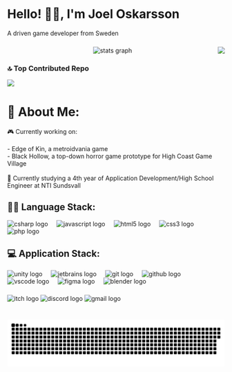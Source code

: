 <h1>Hello! 👋😁, I'm Joel Oskarsson</h1>
<p>A driven game developer from Sweden </p>

###

<img align="right" height="200" src="https://media3.giphy.com/media/v1.Y2lkPTc5MGI3NjExNnY3eDMyMjU2Yzk1Y2tlYXVxbmY1Zml1ZzU2dXg4ZW9oamtpNzNxaiZlcD12MV9pbnRlcm5hbF9naWZfYnlfaWQmY3Q9cw/R28r3rtPY3XKlHBXQH/giphy.gif" />

###

<div align="center">
  <img src="https://github-readme-stats.vercel.app/api?username=Ace0s&hide_title=false&hide_rank=false&show_icons=true&include_all_commits=true&count_private=true&disable_animations=false&theme=dracula&locale=en&hide_border=false&order=1" height="200" alt="stats graph"  />
</div>

### 🔝 Top Contributed Repo
![](https://github-contributor-stats.vercel.app/api?username=Ace0s&limit=5&theme=dark&combine_all_yearly_contributions=true)

###

# 🌌 About Me:
🎮 Currently working on:<br><br> - Edge of Kin, a metroidvania game<br> - Black Hollow, a top-down horror game prototype for High Coast Game Village<br><br>📑 Currently studying a 4th year of Application Development/High School Engineer at NTI Sundsvall

###

<h2>👨‍💻 Language Stack:</h2>

<div align="left">
  <img src="https://cdn.jsdelivr.net/gh/devicons/devicon/icons/csharp/csharp-original.svg" height="30" alt="csharp logo"  />
  <img width="12" />
  <img src="https://cdn.jsdelivr.net/gh/devicons/devicon/icons/javascript/javascript-original.svg" height="30" alt="javascript logo"  />
  <img width="12" />
  <img src="https://cdn.jsdelivr.net/gh/devicons/devicon/icons/html5/html5-original.svg" height="30" alt="html5 logo"  />
  <img width="12" />
  <img src="https://cdn.jsdelivr.net/gh/devicons/devicon/icons/css3/css3-original.svg" height="30" alt="css3 logo"  />
  <img width="12" />
  <img src="https://cdn.jsdelivr.net/gh/devicons/devicon/icons/php/php-original.svg" height="30" alt="php logo"  />
</div>

###

<h2>💻 Application Stack:</h2>

<div align="left">
  <img src="https://cdn.jsdelivr.net/gh/devicons/devicon/icons/unity/unity-original.svg" height="30" alt="unity logo"  />
  <img width="12" />
  <img src="https://cdn.jsdelivr.net/gh/devicons/devicon/icons/jetbrains/jetbrains-original.svg" height="30" alt="jetbrains logo"  />
  <img width="12" />
  <img src="https://cdn.jsdelivr.net/gh/devicons/devicon/icons/git/git-original.svg" height="30" alt="git logo"  />
  <img width="12" />
  <img src="https://cdn.jsdelivr.net/gh/devicons/devicon/icons/github/github-original.svg" height="30" alt="github logo"  />
  <img width="12" />
  <img src="https://cdn.jsdelivr.net/gh/devicons/devicon/icons/vscode/vscode-original.svg" height="30" alt="vscode logo"  />
  <img width="12" />
  <img src="https://cdn.jsdelivr.net/gh/devicons/devicon/icons/figma/figma-original.svg" height="30" alt="figma logo"  />
  <img width="12" />
  <img src="https://cdn.jsdelivr.net/gh/devicons/devicon/icons/blender/blender-original.svg" height="30" alt="blender logo"  />
  
</div>


###

<div align="left">
  <img src="https://img.shields.io/static/v1?message=itch.io&logo=itch&label=&color=000000&logoColor=white&labelColor=&style=for-the-badge" height="35" alt="itch logo"  />
  <img src="https://img.shields.io/static/v1?message=Discord&logo=discord&label=&color=7289DA&logoColor=white&labelColor=&style=for-the-badge" height="35" alt="discord logo"  />
  <img src="https://img.shields.io/static/v1?message=Gmail&logo=gmail&label=&color=D14836&logoColor=white&labelColor=&style=for-the-badge" height="35" alt="gmail logo"  />
</div>

###

<br clear="both">

<picture>
  <source media="(prefers-color-scheme: dark)" srcset="https://raw.githubusercontent.com/Ace0s/Ace0s/output/github-snake-dark.svg" />
  <source media="(prefers-color-scheme: light)" srcset="https://raw.githubusercontent.com/Ace0s/Ace0s/output/github-snake.svg" />
  <img alt="github-snake" src="https://raw.githubusercontent.com/Ace0s/Ace0s/output/github-snake.svg" />
</picture>


